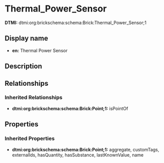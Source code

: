 # Thermal_Power_Sensor
**DTMI:** dtmi:org:brickschema:schema:Brick:Thermal_Power_Sensor;1
## Display name
- **en:** Thermal Power Sensor
## Description
## Relationships
### Inherited Relationships
* **dtmi:org:brickschema:schema:Brick:Point;1:** isPointOf
## Properties
### Inherited Properties
* **dtmi:org:brickschema:schema:Brick:Point;1:** aggregate, customTags, externalIds, hasQuantity, hasSubstance, lastKnownValue, name
